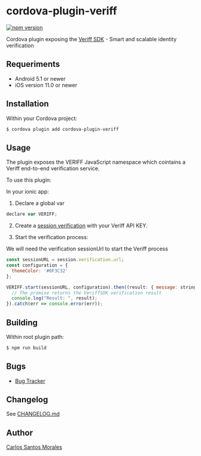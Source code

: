 
# cordova-plugin-veriff

[![npm version](https://img.shields.io/npm/v/cordova-plugin-veriff)](https://www.npmjs.com/package/cordova-plugin-veriff)


Cordova plugin exposing the [Veriff SDK](https://www.veriff.com/) - Smart and scalable identity verification

## Requeriments
- Android 5.1 or newer
- iOS version 11.0 or newer

## Installation

Within your Cordova project:

```bash
$ cordova plugin add cordova-plugin-veriff
```

## Usage

The plugin exposes the VERIFF JavaScript namespace which cointains a Veriff end-to-end verification service.

To use this plugin:

In your ionic app:

1. Declare a global var

```javascript
declare var VERIFF;
```

2. Create a [session verification](https://developers.veriff.com/#/sessions) with your Veriff API KEY.


2. Start the verification process:

We will need the verification sessionUrl to start the Veriff process

```javascript
const sessionURL = session.verification.url;
const configuration = {
  themeColor: '#0F3C32'
};

VERIFF.start(sessionURL, configuration).then((result: { message: string, status: string }) => {
  // The promise returns the VeriffSDK verification result
  console.log("Result: ", result);
}).catch(err => console.error(err));
```

## Building

Within root plugin path:

```bash
$ npm run build
```

## Bugs

- [Bug Tracker](https://github.com/CSantosM/cordova-plugin-veriff/issues)

## Changelog

See [CHANGELOG.md](CHANGELOG.md)

## Author

[Carlos Santos Morales](https://www.linkedin.com/in/csantosm/)
